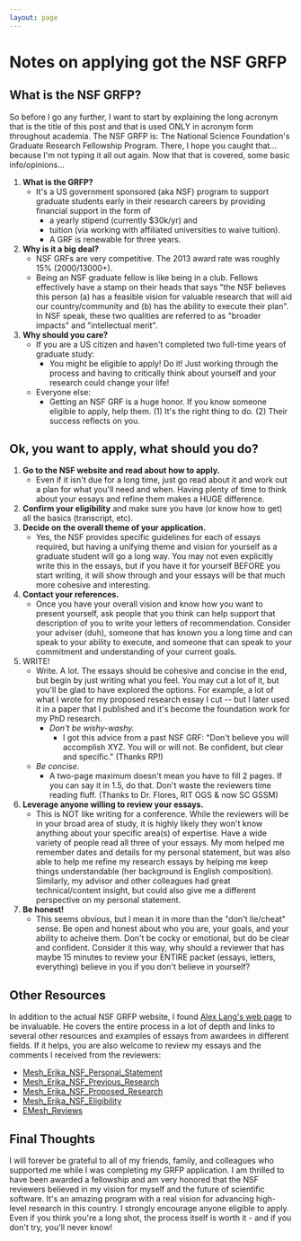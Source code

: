 ```yaml
---
layout: page
---
```


# Notes on applying got the NSF GRFP

## What is the NSF GRFP?
So before I go any further, I want to start by explaining the long acronym that is the title of this post and that is used ONLY in acronym form throughout academia. The NSF GRFP is: The National Science Foundation's Graduate Research Fellowship Program. There, I hope you caught that... because I'm not typing it all out again. Now that that is covered, some basic info/opinions...

1. **What is the GRFP?**
    - It's a US government sponsored (aka NSF) program to support graduate students early in their research careers by providing financial support in the form of
      - a yearly stipend (currently $30k/yr) and
      - tuition (via working with affiliated universities to waive tuition).
      - A GRF is renewable for three years.
2. **Why is it a big deal?**
    - NSF GRFs are very competitive. The 2013 award rate was roughly 15% (2000/13000+).
    - Being an NSF graduate fellow is like being in a club. Fellows effectively have a stamp on their heads that says "the NSF believes this person (a) has a feasible vision for valuable research that will aid our country/community and (b) has the ability to execute their plan". In NSF speak, these two qualities are referred to as "broader impacts" and "intellectual merit".
3. **Why should you care?**
    - If you are a US citizen and haven't completed two full-time years of graduate study:
      - You might be eligible to apply! Do it! Just working through the process and having to critically think about yourself and your research could change your life!
    - Everyone else:
      - Getting an NSF GRF is a huge honor. If you know someone eligible to apply, help them. (1) It's the right thing to do. (2) Their success reflects on you.

## Ok, you want to apply, what should you do?
1. **Go to the NSF website and read about how to apply.**
    - Even if it isn't due for a long time, just go read about it and work out a plan for what you'll need and when. Having plenty of time to think about your essays and refine them makes a HUGE difference.
2. **Confirm your eligibility** and make sure you have (or know how to get) all the basics (transcript, etc).
3. **Decide on the overall theme of your application.**
    - Yes, the NSF provides specific guidelines for each of essays required, but having a unifying theme and vision for yourself as a graduate student will go a long way. You may not even explicitly write this in the essays, but if you have it for yourself BEFORE you start writing, it will show through and your essays will be that much more cohesive and interesting.
4. **Contact your references.** 
    - Once you have your overall vision and know how you want to present yourself, ask people that you think can help support that description of you to write your letters of recommendation. Consider your adviser (duh), someone that has known you a long time and can speak to your ability to execute, and someone that can speak to your commitment and understanding of your current goals.
5. WRITE!
    - Write. A lot. The essays should be cohesive and concise in the end, but begin by just writing what you feel. You may cut a lot of it, but you'll be glad to have explored the options. For example, a lot of what I wrote for my proposed research essay I cut -- but I later used it in a paper that I published and it's become the foundation work for my PhD research.
      - *Don't be wishy-washy.*
        - I got this advice from a past NSF GRF: "Don't believe you will accomplish XYZ. You will or will not. Be confident, but clear and specific." (Thanks RP!)
    - *Be concise.*
      - A two-page maximum doesn't mean you have to fill 2 pages. If you can say it in 1.5, do that. Don't waste the reviewers time reading fluff. (Thanks to Dr. Flores, RIT OGS & now SC GSSM)
6. **Leverage anyone willing to review your essays.** 
   - This is NOT like writing for a conference. While the reviewers will be in your broad area of study, it is highly likely they won't know anything about your specific area(s) of expertise. Have a wide variety of people read all three of your essays. My mom helped me remember dates and details for my personal statement, but was also able to help me refine my research essays by helping me keep things understandable (her background is English composition). Similarly, my advisor and other colleagues had great technical/content insight, but could also give me a different perspective on my personal statement.
7. **Be honest!**
    - This seems obvious, but I mean it in more than the "don't lie/cheat" sense. Be open and honest about who you are, your goals, and your ability to acheive them. Don't be cocky or emotional, but do be clear and confident. Consider it this way, why should a reviewer that has maybe 15 minutes to review your ENTIRE packet (essays, letters, everything) believe in you if you don't believe in yourself?
  
## Other Resources
In addition to the actual NSF GRFP website, I found <a href="http://www.alexhunterlang.com/nsf-fellowship" target="_blank">Alex Lang's web page</a> to be invaluable. He covers the entire process in a lot of depth and links to several other resources and examples of essays from awardees in different fields. If it helps, you are also welcome to review my essays and the comments I received from the reviewers:
- [Mesh_Erika_NSF_Personal_Statement](mesh_erika_nsf_personal_statement.pdf)
- [Mesh_Erika_NSF_Previous_Research](mesh_erika_nsf_previous_research.pdf)
- [Mesh_Erika_NSF_Proposed_Research](mesh_erika_nsf_proposed_research.pdf)
- [Mesh_Erika_NSF_Eligibility](mesh_erika_nsf_eligibility.pdf)
- [EMesh_Reviews](emesh_reviews.pdf)

## Final Thoughts
I will forever be grateful to all of my friends, family, and colleagues who supported me while I was completing my GRFP application. I am thrilled to have been awarded a fellowship and am very honored that the NSF reviewers believed in my vision for myself and the future of scientific software. It's an amazing program with a real vision for advancing high-level research in this country. I strongly encourage anyone eligible to apply. Even if you think you're a long shot, the process itself is worth it - and if you don't try, you'll never know!

